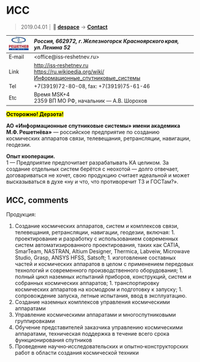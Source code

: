 # ИСС
> 2019.04.01 ┊ **🚀 [despace](index.md)** → **[Contact](contact.md)**

|[![](f/contact/i/iss_logo1_thumb.jpg)](f/contact/i/iss_logo1.png)|*Россия, 662972, г. Железногорск Красноярского края, ул. Ленина 52*|
|:--|:--|
|E‑mail| <office@iss‑reshetnev.ru> |
|Link| <http://iss‑reshetnev.ru><br> <https://ru.wikipedia.org/wiki/Информационные_спутниковые_системы> |
|Tel| +7(3919)72-80-08, fax: +7(3919)75-61-46 |
|Etc| Время MSK+4<br> 2359 ВП МО РФ, начальник — А.В. Шорохов |

**<mark>Осторожно! Дерзота!</mark>**

**АО «Информационные спутниковые системы» имени академика М.Ф. Решетнёва»** — российское предприятие по созданию космических аппаратов связи, телевещания, ретрансляции, навигации, геодезии.

**Опыт кооперации.**  
1 — Предприятие предпочитает разрабатывать КА целиком. За создание отдельных систем берётся с неохотой — долго отвечает, договариваться не хочет, свою продукцию считает идеальной и может высказываться в духе «ну и что, что противоречит ТЗ и ГОСТам?».


<p style="page-break-after:always"> </p>

## ИСС, comments

Продукция:

   1. Создание космических аппаратов, систем и комплексов связи, телевещания, ретрансляции, навигации, геодезии, включая:
     1. проектирование и разработку с использованием современных систем автоматизированного проектирования, таких как CATIA, SmarTeam, NASTRAN, Altium Designer, Thermica, Labveiw, Microwave Studio, Grasp, ANSYS HFSS, Satsoft;
     1. изготовление составных частей и космических аппаратов в целом с применением передовых технологий и современного производственного оборудования;
     1. полный цикл наземных испытаний приборов, конструкций, систем и собранных космических аппаратов;
     1. транспортировку космических аппаратов на космодром и подготовку к запуску;
     1. сопровождение запуска, летные испытания, ввод в эксплуатацию.
   1. Создание наземных комплексов управления космическими аппаратами
   1. Управление космическими аппаратами и многоспутниковыми группировками
   1. Обучение представителей заказчика управлению космическими аппаратами, техническая поддержка в течение всего срока функционирования спутников
   1. Проведение научно‑исследовательских и опытно‑конструкторских работ в области создания космической техники
